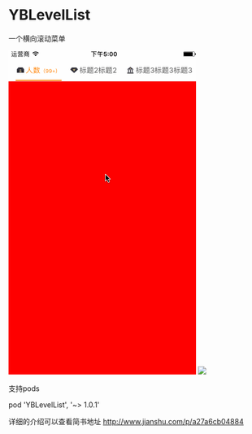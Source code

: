 # YBLevelList
一个横向滚动菜单

<img src="https://github.com/indulgeIn/YBLevelList/blob/master/IntroductionsImages/YBLevelListGif.gif">

<img src="https://github.com/indulgeIn/YBImageBrowser/blob/master/YBImageBrowserDemo/TestCase/NetworkImage/networkGif0.gif">

支持pods  

pod 'YBLevelList', '~> 1.0.1'

详细的介绍可以查看简书地址 http://www.jianshu.com/p/a27a6cb04884
